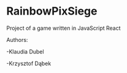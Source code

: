 # RainbowPixSiege

Project of a game written in JavaScript React

Authors:

-Klaudia Dubel

-Krzysztof Dąbek
